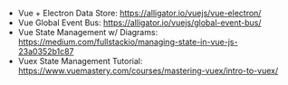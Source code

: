 - Vue + Electron Data Store: https://alligator.io/vuejs/vue-electron/
- Vue Global Event Bus: https://alligator.io/vuejs/global-event-bus/
- Vue State Management w/ Diagrams: https://medium.com/fullstackio/managing-state-in-vue-js-23a0352b1c87
- Vuex State Management Tutorial: https://www.vuemastery.com/courses/mastering-vuex/intro-to-vuex/
